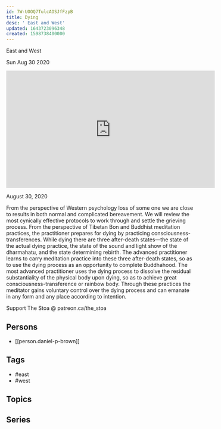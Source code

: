 ```yaml
---
id: 7W-UOOQ7TulcAOSJfFzpB
title: Dying
desc: ' East and West'
updated: 1643723096348
created: 1598738400000
---
```



 East and West

Sun Aug 30 2020

<iframe width="560" height="315" src="https://www.youtube.com/embed/3rSheW3FoFs" title="Dying: East and West w/ Daniel P. Brown" frameborder="0" allow="accelerometer; autoplay; clipboard-write; encrypted-media; gyroscope; picture-in-picture" allowfullscreen ></iframe>

August 30, 2020

From the perspective of Western psychology loss of some one we are close to results in both normal and complicated bereavement. We will review the most cynically effective protocols to work through and settle the grieving process. From the perspective of Tibetan Bon and Buddhist meditation practices, the practitioner prepares for dying by practicing consciousness-transferences. While dying there are three after-death states—the state of the actual dying practice, the state of the sound and light show of the dharmahatu, and the state determining rebirth. The advanced practitioner learns to carry meditation practice into these three after-death states, so as to use the dying process as an opportunity to complete Buddhahood. The most advanced practitioner uses the dying process to dissolve the residual substantiality of the physical body upon dying, so as to achieve great consciousness-transference or rainbow body. Through these practices the meditator gains voluntary control over the dying process and can emanate in any form and any place according to intention.

Support The Stoa @ patreon.ca/the_stoa

## Persons

- [[person.daniel-p-brown]]

## Tags

- #east
- #west

## Topics



## Series



